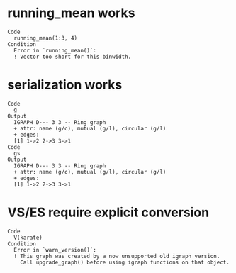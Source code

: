 # running_mean works

    Code
      running_mean(1:3, 4)
    Condition
      Error in `running_mean()`:
      ! Vector too short for this binwidth.

# serialization works

    Code
      g
    Output
      IGRAPH D--- 3 3 -- Ring graph
      + attr: name (g/c), mutual (g/l), circular (g/l)
      + edges:
      [1] 1->2 2->3 3->1
    Code
      gs
    Output
      IGRAPH D--- 3 3 -- Ring graph
      + attr: name (g/c), mutual (g/l), circular (g/l)
      + edges:
      [1] 1->2 2->3 3->1

# VS/ES require explicit conversion

    Code
      V(karate)
    Condition
      Error in `warn_version()`:
      ! This graph was created by a now unsupported old igraph version.
        Call upgrade_graph() before using igraph functions on that object.

